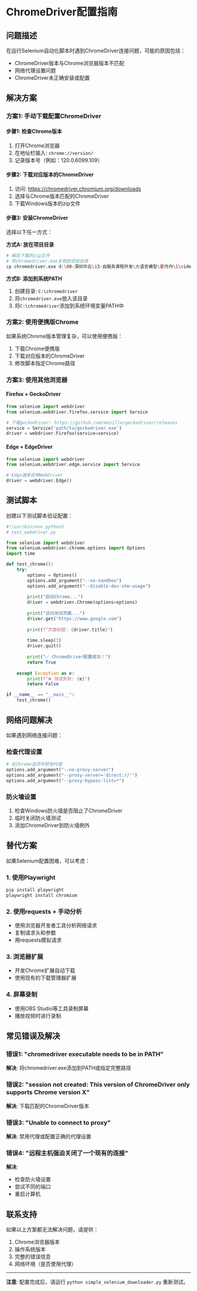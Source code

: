# ChromeDriver配置指南

## 问题描述

在运行Selenium自动化脚本时遇到ChromeDriver连接问题，可能的原因包括：
- ChromeDriver版本与Chrome浏览器版本不匹配
- 网络代理设置问题
- ChromeDriver未正确安装或配置

## 解决方案

### 方案1: 手动下载配置ChromeDriver

#### 步骤1: 检查Chrome版本
1. 打开Chrome浏览器
2. 在地址栏输入: `chrome://version/`
3. 记录版本号（例如：120.0.6099.109）

#### 步骤2: 下载对应版本的ChromeDriver
1. 访问: https://chromedriver.chromium.org/downloads
2. 选择与Chrome版本匹配的ChromeDriver
3. 下载Windows版本的zip文件

#### 步骤3: 安装ChromeDriver
选择以下任一方式：

**方式A: 放在项目目录**
```bash
# 解压下载的zip文件
# 将chromedriver.exe复制到项目目录
cp chromedriver.exe d:\00-深圳华云\13-自服务课程开发\大语言模型\翟丹丹\1\video-spider-tool\
```

**方式B: 添加到系统PATH**
1. 创建目录: `C:\chromedriver`
2. 将`chromedriver.exe`放入该目录
3. 将`C:\chromedriver`添加到系统环境变量PATH中

### 方案2: 使用便携版Chrome

如果系统Chrome版本管理复杂，可以使用便携版：

1. 下载Chrome便携版
2. 下载对应版本的ChromeDriver
3. 修改脚本指定Chrome路径

### 方案3: 使用其他浏览器

#### Firefox + GeckoDriver
```python
from selenium import webdriver
from selenium.webdriver.firefox.service import Service

# 下载geckodriver: https://github.com/mozilla/geckodriver/releases
service = Service('path/to/geckodriver.exe')
driver = webdriver.Firefox(service=service)
```

#### Edge + EdgeDriver
```python
from selenium import webdriver
from selenium.webdriver.edge.service import Service

# Edge通常自带WebDriver
driver = webdriver.Edge()
```

## 测试脚本

创建以下测试脚本验证配置：

```python
#!/usr/bin/env python3
# test_webdriver.py

from selenium import webdriver
from selenium.webdriver.chrome.options import Options
import time

def test_chrome():
    try:
        options = Options()
        options.add_argument("--no-sandbox")
        options.add_argument("--disable-dev-shm-usage")
        
        print("启动Chrome...")
        driver = webdriver.Chrome(options=options)
        
        print("访问测试页面...")
        driver.get("https://www.google.com")
        
        print(f"页面标题: {driver.title}")
        
        time.sleep(3)
        driver.quit()
        
        print("✅ ChromeDriver配置成功！")
        return True
        
    except Exception as e:
        print(f"❌ 测试失败: {e}")
        return False

if __name__ == "__main__":
    test_chrome()
```

## 网络问题解决

如果遇到网络连接问题：

### 检查代理设置
```python
# 在Chrome选项中禁用代理
options.add_argument("--no-proxy-server")
options.add_argument("--proxy-server='direct://'")
options.add_argument("--proxy-bypass-list=*")
```

### 防火墙设置
1. 检查Windows防火墙是否阻止了ChromeDriver
2. 临时关闭防火墙测试
3. 添加ChromeDriver到防火墙例外

## 替代方案

如果Selenium配置困难，可以考虑：

### 1. 使用Playwright
```bash
pip install playwright
playwright install chromium
```

### 2. 使用requests + 手动分析
- 使用浏览器开发者工具分析网络请求
- 复制请求头和参数
- 用requests模拟请求

### 3. 浏览器扩展
- 开发Chrome扩展自动下载
- 使用现有的下载管理器扩展

### 4. 屏幕录制
- 使用OBS Studio等工具录制屏幕
- 播放视频时进行录制

## 常见错误及解决

### 错误1: "chromedriver executable needs to be in PATH"
**解决**: 将chromedriver.exe添加到PATH或指定完整路径

### 错误2: "session not created: This version of ChromeDriver only supports Chrome version X"
**解决**: 下载匹配的ChromeDriver版本

### 错误3: "Unable to connect to proxy"
**解决**: 禁用代理或配置正确的代理设置

### 错误4: "远程主机强迫关闭了一个现有的连接"
**解决**: 
- 检查防火墙设置
- 尝试不同的端口
- 重启计算机

## 联系支持

如果以上方案都无法解决问题，请提供：
1. Chrome浏览器版本
2. 操作系统版本
3. 完整的错误信息
4. 网络环境（是否使用代理）

---

**注意**: 配置完成后，请运行 `python simple_selenium_downloader.py` 重新测试。